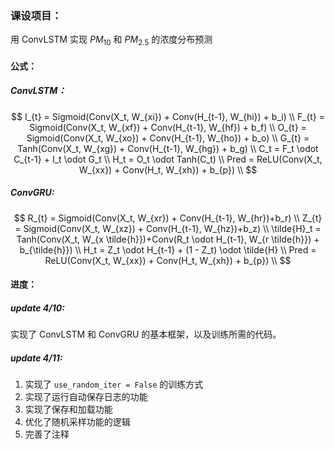 ### 课设项目：

用 ConvLSTM 实现 $PM_{10}$ 和 $PM_{2.5}$ 的浓度分布预测



#### 公式：

##### ConvLSTM：

$$
I_{t} = Sigmoid(Conv(X_t, W_{xi}) + Conv(H_{t-1}, W_{hi}) + b_i) \\
F_{t} = Sigmoid(Conv(X_t, W_{xf}) + Conv(H_{t-1}, W_{hf}) + b_f) \\
O_{t} = Sigmoid(Conv(X_t, W_{xo}) + Conv(H_{t-1}, W_{ho}) + b_o) \\
G_{t} = Tanh(Conv(X_t, W_{xg}) + Conv(H_{t-1}, W_{hg}) + b_g) \\
C_t = F_t \odot C_{t-1} + I_t \odot G_t \\
H_t = O_t \odot Tanh(C_t) \\ 
Pred = ReLU(Conv(X_t, W_{xx}) + Conv(H_t, W_{xh}) + b_{p}) \\
$$

##### ConvGRU:

$$
R_{t} = Sigmoid(Conv(X_t, W_{xr}) + Conv(H_{t-1}, W_{hr})+b_r) \\
Z_{t} = Sigmoid(Conv(X_t, W_{xz}) + Conv(H_{t-1}, W_{hz})+b_z) \\
\tilde{H}_t = Tanh(Conv(X_t, W_{x \tilde{h}})+Conv(R_t \odot H_{t-1}, W_{r \tilde{h}}) + b_{\tilde{h}}) \\
H_t = Z_t \odot H_{t-1} + (1 - Z_t) \odot \tilde{H} \\
Pred = ReLU(Conv(X_t, W_{xx}) + Conv(H_t, W_{xh}) + b_{p}) \\
$$

#### 进度：

##### update 4/10:

实现了 ConvLSTM 和 ConvGRU 的基本框架，以及训练所需的代码。

##### update 4/11:

1. 实现了 `use_random_iter = False` 的训练方式
2. 实现了运行自动保存日志的功能
3. 实现了保存和加载功能
4. 优化了随机采样功能的逻辑
5. 完善了注释